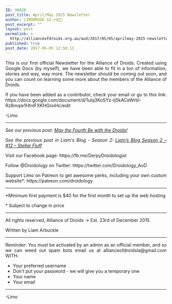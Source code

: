 ```yaml
---
ID: 36020
post_title: April/May 2015 Newsletter
author: LIMODROID S2-rd🔭🔬
post_excerpt: ""
layout: post
permalink: >
  http://allianceofdroids.org.au/aod/2017/05/05/aprilmay-2015-newsletter/
published: true
post_date: 2017-05-05 12:58:11
---
```

<p style="text-align: justify;">This is our first official Newsletter for the Alliance of Droids. Created using Google Docs (by myself), we have been able to fit in a ton of information, stories and way, way more. The newsletter should be coming out soon, and you can count on learning some more about the members of the Alliance of Droids.</p>
<p style="text-align: justify;">If you have been added as a contributor, check your email or go to this link: https://docs.google.com/document/d/1ulq3KoSYz-tj5kACeWrbl-Rz8mqw1HtnlFXKHGroiHc/edit</p>
<p style="text-align: justify;">-Limo</p>


<hr />
<p style="text-align: justify;"><em>See our previous post: <a href="http://allianceofdroids.org.au/2017/05/04/may-the-fourth-be-with-the-droids/">May the Fourth Be with the Droids!</a></em></p>
<p style="text-align: justify;"><em>See the previous post in Liam's Blog - Season 2: <a href="http://allianceofdroids.org.au/2017/04/10/liams-blog-season-2-12-stellar-fluff/">Liam’s Blog Season 2 – #12 – Stellar Fluff</a></em></p>
<p style="text-align: justify;">Visit our Facebook page: https://fb.me/DerpyDroidologist</p>
<p style="text-align: justify;">Follow @Droidology on Twitter: https://twitter.com/Droidology_AoD</p>
<p style="text-align: justify;">Support Limo on Patreon to get awesome perks, including your own custom website*: https://patreon.com/droidology</p>


<hr />
<p style="text-align: justify;">*Minimum first payment is $40 for the first month to set up the web hosting</p>
<p style="text-align: justify;">* Subject to change in price</p>


<hr />
<p style="text-align: justify;">All rights reserved, Alliance of Droids -&gt; Est. 23rd of December 2015</p>
<p style="text-align: justify;">Written by Liam Arbuckle</p>


<hr />
<p style="text-align: justify;">Reminder: You must be activated by an admin as an official member, and so we can weed out spam bots email us at allianceofdroidsla@gmail.com WITH:</p>

<ul>
	<li style="text-align: justify;">Your preferred username</li>
	<li style="text-align: justify;">Don't put your password - we will give you a temporary one</li>
	<li style="text-align: justify;">Your name</li>
	<li style="text-align: justify;">Your email</li>
</ul>

<hr />

-Limo